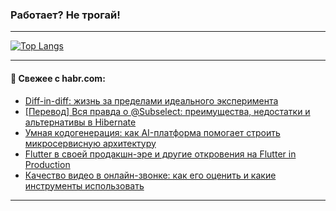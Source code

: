 ### Работает? Не трогай!

---
<!--
#### 🛠️ Technical stack:

![Java](https://img.shields.io/badge/Java-informational?logo=Oracle&style=flat&logoColor=white&color=FF4500)
![Kotlin](https://img.shields.io/badge/Kotlin-informational?logo=Kotlin&style=flat&logoColor=white&color=774D97)
![TS](https://img.shields.io/badge/TypeScript-informational?logo=typeScript&style=flat&logoColor=black&color=017acc)
![Python](https://img.shields.io/badge/Python-informational?logo=Python&style=flat&logoColor=black&color=ffdd54) <br>
![Spring](https://img.shields.io/badge/Spring-informational?logo=Spring&style=flat&logoColor=white&color=6DB33F) 
![SpringBoot](https://img.shields.io/badge/SpringBoot-informational?logo=SpringBoot&style=flat&logoColor=white&color=6DB33F)
![Nest](https://img.shields.io/badge/NestJS-informational?logo=NestJS&style=flat&logoColor=white&color=E0234E) 
![NodeJS](https://img.shields.io/badge/NodeJS-informational?logo=node.js&style=flat&logoColor=white&color=70A760)<br>
![PostgreSQL](https://img.shields.io/badge/PostgreSQL-informational?logo=PostgreSQL&style=flat&logoColor=white&color=DAA520)
![MongoDB](https://img.shields.io/badge/MongoDB-informational?logo=MongoDB&style=flat&logoColor=white&color=870000)
![Apache](https://img.shields.io/badge/Apache-informational?logo=apache&style=flat&logoColor=white&color=f74e28)

___ 
-->

<!--- #### 🛠️ : --->

[![Top Langs](https://github-readme-stats-82jvfl3w3-advtsettinggmailcoms-projects.vercel.app/api/top-langs/?username=zloylis&langs_count=10&hide_title=true&title_color=e6edf3&size_weight=0.5&count_weight=0.5&layout=compact&hide_progress=true&hide_border=true&theme=dracula)](https://github.com/zloylis)

<!---


####  :octocat:&nbsp;&nbsp; Статистика:

![GitHub stats](https://github-readme-stats-u2qms2cxw-advtsettinggmailcoms-projects.vercel.app/api?username=zloylis&show_icons=true&hide_border=true&theme=dracula&title_color=e6edf3&include_all_commits=true&count_private=true&hide_rank=false&hide_title=true&rank_icon=github)
-->
---

#### 💬 Свежее с habr.com:

<!-- BLOG-POST-LIST:START -->
- [Diff-in-diff: жизнь за пределами идеального эксперимента](https://habr.com/ru/companies/X5Tech/articles/867734/?utm_source=habrahabr&utm_medium=rss&utm_campaign=867734)
- [[Перевод] Вся правда о @Subselect: преимущества, недостатки и альтернативы в Hibernate](https://habr.com/ru/companies/spring_aio/articles/867662/?utm_source=habrahabr&utm_medium=rss&utm_campaign=867662)
- [Умная кодогенерация: как AI-платформа помогает строить микросервисную архитектуру](https://habr.com/ru/companies/redmadrobot/articles/867702/?utm_source=habrahabr&utm_medium=rss&utm_campaign=867702)
- [Flutter в своей продакшн-эре и другие откровения на Flutter in Production](https://habr.com/ru/companies/friflex/articles/867700/?utm_source=habrahabr&utm_medium=rss&utm_campaign=867700)
- [Качество видео в онлайн-звонке: как его оценить и какие инструменты использовать](https://habr.com/ru/companies/vk/articles/867080/?utm_source=habrahabr&utm_medium=rss&utm_campaign=867080)
<!-- BLOG-POST-LIST:END -->

---
